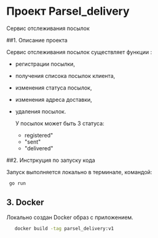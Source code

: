 # Проект Parsel_delivery
Сервис отслеживания посылок

##1. Описание проекта

 Сервис отслеживания посылок существляет функции :
- регистрации посылки,
- получения списока посылок клиента,
- изменения статуса посылок,
- изменения адреса доставки,
- удаления посылок.
  
  У посылок может быть 3 статуса:
  - registered"
  - "sent"
  - "delivered"
    
##2. Инстркуция по запуску кода

   Запуск  выполняется локально в терминале, командой:
  ```sh
   go run
   ```

## 3. Docker

Локально создан Docker образ с приложением. 
```sh
   docker build -tag parsel_delivery:v1 
   ```
